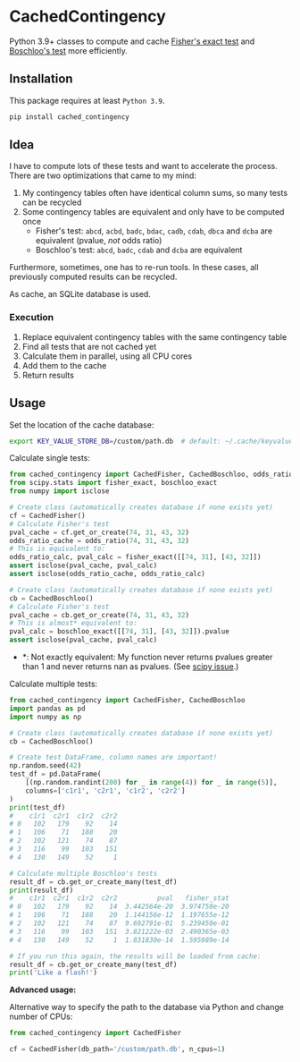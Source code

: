 # CachedContingency

Python 3.9+ classes to compute and cache
[Fisher's exact test](https://en.wikipedia.org/wiki/Fisher%27s_exact_test) and
[Boschloo's test](https://en.wikipedia.org/wiki/Boschloo%27s_test) more efficiently.

## Installation

This package requires at least `Python 3.9`.

```bash
pip install cached_contingency
```

## Idea

I have to compute lots of these tests and want to accelerate the process. There are two optimizations that came to my mind:

1) My contingency tables often have identical column sums, so many tests can be recycled
2) Some contingency tables are equivalent and only have to be computed once
    * Fisher's test: `abcd`, `acbd`, `badc`, `bdac`, `cadb`, `cdab`, `dbca` and `dcba` are equivalent (pvalue, _not_ odds ratio)
    * Boschloo's test: `abcd`, `badc`, `cdab` and `dcba` are equivalent

Furthermore, sometimes, one has to re-run tools. In these cases, all previously computed results can be recycled.

As cache, an SQLite database is used.

### Execution

1) Replace equivalent contingency tables with the same contingency table
2) Find all tests that are not cached yet
3) Calculate them in parallel, using all CPU cores
4) Add them to the cache
5) Return results

## Usage

Set the location of the cache database:

```bash
export KEY_VALUE_STORE_DB=/custom/path.db  # default: ~/.cache/keyvaluestore.db
```

Calculate single tests:

```python
from cached_contingency import CachedFisher, CachedBoschloo, odds_ratio
from scipy.stats import fisher_exact, boschloo_exact
from numpy import isclose

# Create class (automatically creates database if none exists yet)
cf = CachedFisher()
# Calculate Fisher's test
pval_cache = cf.get_or_create(74, 31, 43, 32)
odds_ratio_cache = odds_ratio(74, 31, 43, 32)
# This is equivalent to:
odds_ratio_calc, pval_calc = fisher_exact([[74, 31], [43, 32]])
assert isclose(pval_cache, pval_calc)
assert isclose(odds_ratio_cache, odds_ratio_calc)

# Create class (automatically creates database if none exists yet)
cb = CachedBoschloo()
# Calculate Fisher's test
pval_cache = cb.get_or_create(74, 31, 43, 32)
# This is almost* equivalent to:
pval_calc = boschloo_exact([[74, 31], [43, 32]]).pvalue
assert isclose(pval_cache, pval_calc)
```

* \*: Not exactly equivalent: My function never returns pvalues greater than 1 and never returns nan as pvalues.
  (See [scipy issue](https://github.com/scipy/scipy/issues/15345).)

Calculate multiple tests:

```python
from cached_contingency import CachedFisher, CachedBoschloo
import pandas as pd
import numpy as np

# Create class (automatically creates database if none exists yet)
cb = CachedBoschloo()

# Create test DataFrame, column names are important!
np.random.seed(42)
test_df = pd.DataFrame(
    [(np.random.randint(200) for _ in range(4)) for _ in range(5)],
    columns=['c1r1', 'c2r1', 'c1r2', 'c2r2']
)
print(test_df)
#    c1r1  c2r1  c1r2  c2r2
# 0   102   179    92    14
# 1   106    71   188    20
# 2   102   121    74    87
# 3   116    99   103   151
# 4   130   149    52     1

# Calculate multiple Boschloo's tests
result_df = cb.get_or_create_many(test_df)
print(result_df)
#    c1r1  c2r1  c1r2  c2r2          pval   fisher_stat
# 0   102   179    92    14  3.442564e-20  3.974758e-20
# 1   106    71   188    20  1.144156e-12  1.197655e-12
# 2   102   121    74    87  9.692791e-01  5.239450e-01
# 3   116    99   103   151  3.821222e-03  2.490365e-03
# 4   130   149    52     1  1.831830e-14  1.595989e-14

# If you run this again, the results will be loaded from cache:
result_df = cb.get_or_create_many(test_df)
print('Like a flash!')
```

**Advanced usage:**

Alternative way to specify the path to the database via Python and change number of CPUs:

```python
from cached_contingency import CachedFisher

cf = CachedFisher(db_path='/custom/path.db', n_cpus=1)
```
